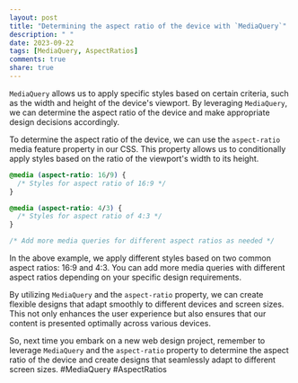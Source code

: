 ```yaml
---
layout: post
title: "Determining the aspect ratio of the device with `MediaQuery`"
description: " "
date: 2023-09-22
tags: [MediaQuery, AspectRatios]
comments: true
share: true
---
```


`MediaQuery` allows us to apply specific styles based on certain criteria, such as the width and height of the device's viewport. By leveraging `MediaQuery`, we can determine the aspect ratio of the device and make appropriate design decisions accordingly.

To determine the aspect ratio of the device, we can use the `aspect-ratio` media feature property in our CSS. This property allows us to conditionally apply styles based on the ratio of the viewport's width to its height.

```css
@media (aspect-ratio: 16/9) {
  /* Styles for aspect ratio of 16:9 */
}

@media (aspect-ratio: 4/3) {
  /* Styles for aspect ratio of 4:3 */
}

/* Add more media queries for different aspect ratios as needed */
```

In the above example, we apply different styles based on two common aspect ratios: 16:9 and 4:3. You can add more media queries with different aspect ratios depending on your specific design requirements.

By utilizing `MediaQuery` and the `aspect-ratio` property, we can create flexible designs that adapt smoothly to different devices and screen sizes. This not only enhances the user experience but also ensures that our content is presented optimally across various devices.

So, next time you embark on a new web design project, remember to leverage `MediaQuery` and the `aspect-ratio` property to determine the aspect ratio of the device and create designs that seamlessly adapt to different screen sizes. #MediaQuery #AspectRatios